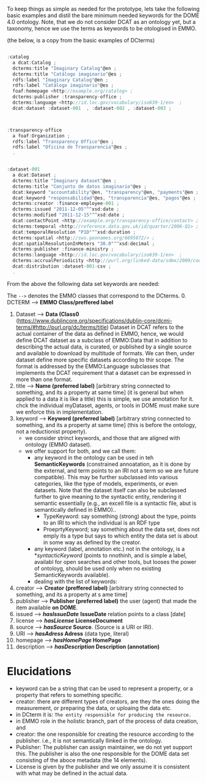 To keep things as simple as needed for the prototype, lets take the following basic examples and distil the bare minimum needed keywords for the DOME 4.0 ontology. Note, that we do not consider DCAT as an ontology yet, but a taxonomy, hence we use the terms as keywords to be otologised in EMMO.


(the below, is a copy from the basic examples of DCterms)
```javascript

:catalog
  a dcat:Catalog ;
  dcterms:title "Imaginary Catalog"@en ;
  dcterms:title "Catálogo imaginario"@es ;
  rdfs:label "Imaginary Catalog"@en ;
  rdfs:label "Catálogo imaginario"@es ;
  foaf:homepage <http://example.org/catalog> ;
  dcterms:publisher :transparency-office ;
  dcterms:language <http://id.loc.gov/vocabulary/iso639-1/en>  ;
  dcat:dataset :dataset-001  , :dataset-002 , :dataset-003 ;



:transparency-office
  a foaf:Organization ;
  rdfs:label "Transparency Office"@en ;
  rdfs:label "Oficina de Transparencia"@es ;
  .


:dataset-001
  a dcat:Dataset ;
  dcterms:title "Imaginary dataset"@en ;
  dcterms:title "Conjunto de datos imaginario"@es ;
  dcat:keyword "accountability"@en, "transparency"@en, "payments"@en ;
  dcat:keyword "responsabilidad"@es, "transparencia"@es, "pagos"@es ;
  dcterms:creator :finance-employee-001 ;
  dcterms:issued "2011-12-05"^^xsd:date ;
  dcterms:modified "2011-12-15"^^xsd:date ;
  dcat:contactPoint <http://example.org/transparency-office/contact> ;
  dcterms:temporal <http://reference.data.gov.uk/id/quarter/2006-Q1> ;
  dcat:temporalResolution "P1D"^^xsd:duration ;
  dcterms:spatial <http://sws.geonames.org/6695072/> ;
  dcat:spatialResolutionInMeters "30.0"^^xsd:decimal ;
  dcterms:publisher :finance-ministry ;
  dcterms:language <http://id.loc.gov/vocabulary/iso639-1/en>  ;
  dcterms:accrualPeriodicity <http://purl.org/linked-data/sdmx/2009/code#freq-W>  ;
  dcat:distribution :dataset-001-csv ;
  .

```



From the above the following data set keywords are needed:

The ` --> ` denotes the EMMO classes that correspond to the DCterms. 
0. DCTERM       -->   **EMMO Class/preffered label**
1. Dataset      -->   **Data (Class0** (https://www.dublincore.org/specifications/dublin-core/dcmi-terms/#http://purl.org/dc/terms/title)
   Dataset in DCAT refers to the actual container of the data as defined in EMMO, hence, we would define DCAT dataset as a subclass of EMMO:Data that in addition to describing the actual data, is curated, or published by a single source and available to download by multitude of formats. We can then, under dataset define more specific datasets according to thir scope. The format is addressed by the EMMO:Language subclasses that implements the DCAT requirement that a dataset can be expressed in more than one format.
3. title        -->   **Name  (preferred label)** [arbitrary string connected to something, and its a property at same time] (it is general but when applied to a data it is like a title)
   this is simple, we use annotation for it. chck the individual myDataset, agents, or tools in DOME must make sure we enforce this in implementation. 
4. keyword      -->   **Keyword  (preferred label)** [arbitrary string connected to something, and its a property at same time]  (this is before the ontology, not a reductionist property). 
   - we consider strinct keywords, and those that are aligned with ontology (EMMO dataset). 
   - we offer support for both, and we call them: 
     - any keyword in the ontology can be used in teh **SemanticKeywords** (constrained annoatation, as it is done by the external, and term points to an IRI not a term so we are future compatible). This may be further subclassed into various categories, like the type of models, experiments, or even datasets. Note that the dataset itself can also be subclassed further to give meaning to the syntactic entity, rendering it semantic essentially (e.g., an excell file is a syntactic file, abut is semantically defined in EMMO)..  
       - TypeKeyword: say something (strong) about the type, points to an IRI to which the individual is an RDF type
       - ProeprtyKeyword; say something about the data set, does not emply its a type but says to which entity the data set is about in some way as defined by the creator. 
     - any keyword (label, annotation etc.) not in the ontology, is a **syntacticKeyword* (points to nnothinh, and is simple a label, availabl for open searches and other tools, but looses the power of ontoloyg, should be used only when no existing SemanticKeywords available).    
     - dealing with the list of keywords: 
5. creator      -->   **Creator (preffered label)** [arbitrary string connected to something, and its a property at s
ame time] 
6. publisher    -->   **Publisher (preferred label)** the user (agent) that made the item available **on DOME**.   
7. issued       -->   ***hasIssueDate*** **IssueDate** relation points to a class [date]
9. license      -->   ***hasLicense* LicenseDocument**
10. source      -->   ***hasSource* Source**.  (Source is a URI or IRI). 
11. URI         -->   ***hasAdress* Adress** (data type, literal)
12. homepage    -->   ***hasHomePage* HomePage**
14. description -->   ***hasDescription* Description (annotation)**

# Elucidations 
* keyword can be a string that can be used to represent a property, or a property that refers to something specific. 
* creator: there are different types of creators, are they the ones doing the measurement, or preparing the data, or uploaing the data etc. 
* in DCterm it is: `The entity responsible for producing the resource. ` 
* in EMMO role in the holistic branch, part of the process of data creation, and 
* creator: the one responsible for creating the resource according to the publisher. i.e., it is not semantically llinked in the ontology.
* Publisher: The publisher can assign maintainer, we do not yet support this. The publisher is also the one responsible for the DOME data set consisting of the aboce metadata (the 14 elements). 
* License is given by the publisher and we only assume it is consistent with what may be defined in the actual data. 
